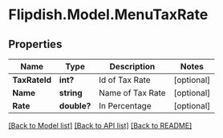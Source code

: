 # Flipdish.Model.MenuTaxRate
## Properties

Name | Type | Description | Notes
------------ | ------------- | ------------- | -------------
**TaxRateId** | **int?** | Id of Tax Rate | [optional] 
**Name** | **string** | Name of Tax Rate | [optional] 
**Rate** | **double?** | In Percentage | [optional] 

[[Back to Model list]](../README.md#documentation-for-models) [[Back to API list]](../README.md#documentation-for-api-endpoints) [[Back to README]](../README.md)

